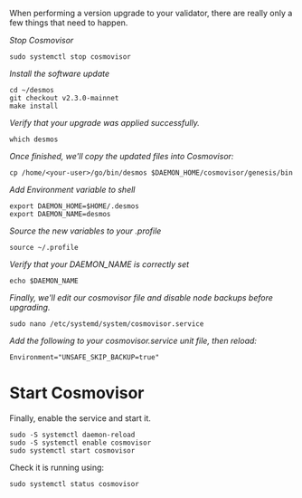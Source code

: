 When performing a version upgrade to your validator, there are really only a few things that need to happen.

*Stop Cosmovisor*

```shell
sudo systemctl stop cosmovisor
```

*Install the software update*

```shell
cd ~/desmos
git checkout v2.3.0-mainnet
make install
```

*Verify that your upgrade was applied successfully.*

```shell
which desmos
```

*Once finished, we'll copy the updated files into Cosmovisor:*

```shell
cp /home/<your-user>/go/bin/desmos $DAEMON_HOME/cosmovisor/genesis/bin
```

*Add Environment variable to shell*

```shell
export DAEMON_HOME=$HOME/.desmos
export DAEMON_NAME=desmos
```

*Source the new variables to your .profile*

```shell
source ~/.profile
```

*Verify that your DAEMON\_NAME is correctly set*

```shell
echo $DAEMON_NAME
```

*Finally, we'll edit our cosmovisor file and disable node backups before upgrading.*&#x20;

```shell
sudo nano /etc/systemd/system/cosmovisor.service
```

*Add the following to your cosmovisor.service unit file, then reload:*

```shell
Environment="UNSAFE_SKIP_BACKUP=true"
```

# Start Cosmovisor

Finally, enable the service and start it.

```shell
sudo -S systemctl daemon-reload
sudo -S systemctl enable cosmovisor
sudo systemctl start cosmovisor
```

Check it is running using:

```shell
sudo systemctl status cosmovisor
```

<br>

<br>
